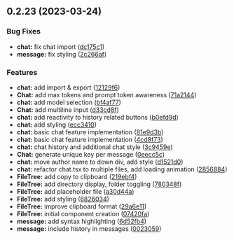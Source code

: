 ## 0.2.23 (2023-03-24)


### Bug Fixes

* **chat:** fix chat import ([dc175c1](https://github.com/Unnamed-GameDev-Studio/daedalus-homeport/commit/dc175c12b0ffe5d4399ae8b266d51eb17d0d700a))
* **message:** fix styling ([2c266af](https://github.com/Unnamed-GameDev-Studio/daedalus-homeport/commit/2c266af25a48c9040b063ce106f256c99d6ca318))


### Features

* **chat:** add import & export ([12129f6](https://github.com/Unnamed-GameDev-Studio/daedalus-homeport/commit/12129f609f001ac0a521fb5f306f0b2599d2140e))
* **Chat:** add max tokens and prompt token awareness ([71a2144](https://github.com/Unnamed-GameDev-Studio/daedalus-homeport/commit/71a21442980e0d6a9b4ef783ca00125581879647))
* **chat:** add model selection ([bf4af77](https://github.com/Unnamed-GameDev-Studio/daedalus-homeport/commit/bf4af77675fd8612267a72b57d4b7290ee51c50d))
* **Chat:** add multiline input ([d33cd8f](https://github.com/Unnamed-GameDev-Studio/daedalus-homeport/commit/d33cd8f347d3fec7b23ea226e38ad2d2a87e2660))
* **chat:** add reactivity to history related buttons ([b0efd9d](https://github.com/Unnamed-GameDev-Studio/daedalus-homeport/commit/b0efd9d2c7c5c88b83a240ce6495f1deec147ea0))
* **chat:** add styling ([ecc3410](https://github.com/Unnamed-GameDev-Studio/daedalus-homeport/commit/ecc3410342bfa01598df827883808a426d2bd647))
* **chat:** basic chat feature implementation ([81e9d3b](https://github.com/Unnamed-GameDev-Studio/daedalus-homeport/commit/81e9d3ba2a1b21304e820e6e28335ef024042765))
* **chat:** basic chat feature implementation ([4cd8f73](https://github.com/Unnamed-GameDev-Studio/daedalus-homeport/commit/4cd8f73cc6e0efa047c591f462f145d91a66143f))
* **chat:** chat history and additional chat style ([3c9459e](https://github.com/Unnamed-GameDev-Studio/daedalus-homeport/commit/3c9459efebebb57919cab437ae2f74c04508997d))
* **Chat:** generate unique key per message ([0eecc5c](https://github.com/Unnamed-GameDev-Studio/daedalus-homeport/commit/0eecc5ce8bba2e39863b3ab275edf42f5c84eff5))
* **chat:** move author name to down div, add style ([d1521d0](https://github.com/Unnamed-GameDev-Studio/daedalus-homeport/commit/d1521d056465fe37401bc61e34f980cbc50cfb36))
* **chat:** refactor chat.tsx to multiple files, add loading animation ([2856884](https://github.com/Unnamed-GameDev-Studio/daedalus-homeport/commit/2856884d6c9c3b7f50a737b059ed0de13c91d317))
* **FileTree:** add copy to clipboard ([219ebf4](https://github.com/Unnamed-GameDev-Studio/daedalus-homeport/commit/219ebf48368ae6304906f01f5548b0fa055be837))
* **FileTree:** add directory display, folder toggling ([780348f](https://github.com/Unnamed-GameDev-Studio/daedalus-homeport/commit/780348fc30899b3fbb21adf995f24ee49ca9364c))
* **FileTree:** add placeholder file ([a30d44a](https://github.com/Unnamed-GameDev-Studio/daedalus-homeport/commit/a30d44a701513c10d70b4410fff63b77cc7da95b))
* **FileTree:** add styling ([6826034](https://github.com/Unnamed-GameDev-Studio/daedalus-homeport/commit/68260343195f3e32f427421514f051bf68d5f21a))
* **FileTree:** improve clipboard format ([29a6e11](https://github.com/Unnamed-GameDev-Studio/daedalus-homeport/commit/29a6e11946a1e2d6b2c263ef6aaeac7a1b168935))
* **FileTree:** initial component creation ([07420fa](https://github.com/Unnamed-GameDev-Studio/daedalus-homeport/commit/07420fa69d1967b2fee91199ec484542d734bf53))
* **message:** add syntax highlighting ([6d52fb4](https://github.com/Unnamed-GameDev-Studio/daedalus-homeport/commit/6d52fb4f407b8e12e8ef333376dd2e1c0ba15e56))
* **message:** include history in messages ([0023059](https://github.com/Unnamed-GameDev-Studio/daedalus-homeport/commit/002305980fce3f7468840a69fec72067de381762))



